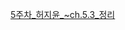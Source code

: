 [5주차_허지윤_~ch.5.3_정리](https://jiyoonheo.notion.site/5-_DataFrame-131ee86eebab8032923adca521405c6a?pvs=4)
